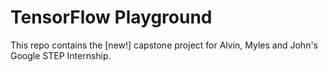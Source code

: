 # TensorFlow Playground

This repo contains the [new!] capstone project for Alvin, Myles and John's Google STEP Internship.

